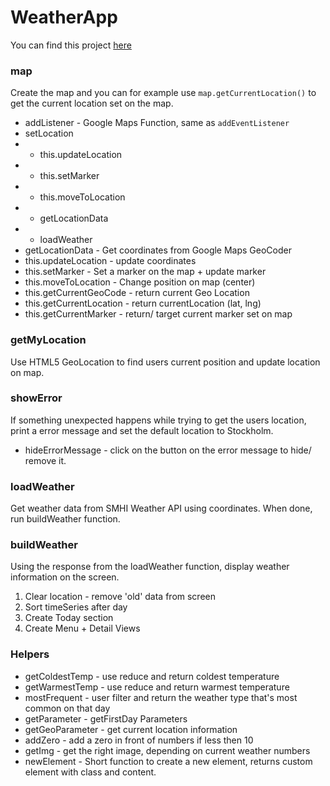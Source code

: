 # WeatherApp
You can find this project [here](https://tomkaar.github.io/WeatherApp/)


### map
Create the map and you can for example use ```map.getCurrentLocation()``` to get the current location set on the map.
- addListener - Google Maps Function, same as <code>addEventListener</code>
- setLocation
- - this.updateLocation
- - this.setMarker
- - this.moveToLocation
- - getLocationData
- - loadWeather
- getLocationData - Get coordinates from Google Maps GeoCoder
- this.updateLocation - update coordinates
- this.setMarker - Set a marker on the map + update marker
- this.moveToLocation - Change position on map (center)
- this.getCurrentGeoCode - return current Geo Location
- this.getCurrentLocation - return currentLocation (lat, lng)
- this.getCurrentMarker - return/ target current marker set on map

### getMyLocation
Use HTML5 GeoLocation to find users current position and update location on map.

### showError
If something unexpected happens while trying to get the users location, print a error message and set the default location to Stockholm.
- hideErrorMessage - click on the button on the error message to hide/ remove it.

### loadWeather
Get weather data from SMHI Weather API using coordinates. When done, run buildWeather function.

### buildWeather
Using the response from the loadWeather function, display weather information on the screen.
1. Clear location - remove 'old' data from screen
2. Sort timeSeries after day
3. Create Today section
4. Create Menu + Detail Views

### Helpers
- getColdestTemp - use reduce and return coldest temperature
- getWarmestTemp - use reduce and return warmest temperature
- mostFrequent - user filter and return the weather type that's most common on that day
- getParameter - getFirstDay Parameters
- getGeoParameter - get current location information
- addZero - add a zero in front of numbers if less then 10
- getImg - get the right image, depending on current weather numbers
- newElement - Short function to create a new element, returns custom element with class and content.
